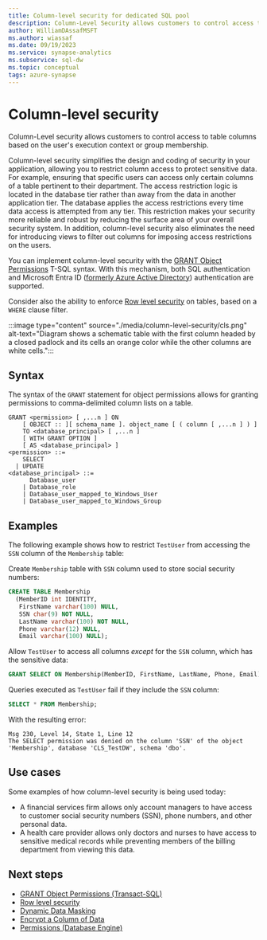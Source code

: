 ```yaml
---
title: Column-level security for dedicated SQL pool
description: Column-Level Security allows customers to control access to database table columns based on the user's execution context or group membership, simplifying the design and coding of security in your application, and allowing you to implement restrictions on column access.
author: WilliamDAssafMSFT
ms.author: wiassaf
ms.date: 09/19/2023
ms.service: synapse-analytics
ms.subservice: sql-dw
ms.topic: conceptual
tags: azure-synapse
---
```

# Column-level security

Column-Level security allows customers to control access to table columns based on the user's execution context or group membership.

Column-level security simplifies the design and coding of security in your application, allowing you to restrict column access to protect sensitive data. For example, ensuring that specific users can access only certain columns of a table pertinent to their department. The access restriction logic is located in the database tier rather than away from the data in another application tier. The database applies the access restrictions every time data access is attempted from any tier. This restriction makes your security more reliable and robust by reducing the surface area of your overall security system. In addition, column-level security also eliminates the need for introducing views to filter out columns for imposing access restrictions on the users.

You can implement column-level security with the [GRANT Object Permissions](/sql/t-sql/statements/grant-object-permissions-transact-sql?toc=/azure/synapse-analytics/sql-data-warehouse/toc.json&bc=/azure/synapse-analytics/sql-data-warehouse/breadcrumb/toc.json&view=azure-sqldw-latest&preserve-view=true) T-SQL syntax. With this mechanism, both SQL authentication and Microsoft Entra ID ([formerly Azure Active Directory](/azure/active-directory/fundamentals/new-name)) authentication are supported.

Consider also the ability to enforce [Row level security](/sql/relational-databases/security/row-level-security?toc=/azure/synapse-analytics/sql-data-warehouse/toc.json&bc=/azure/synapse-analytics/sql-data-warehouse/breadcrumb/toc.json&view=azure-sqldw-latest&preserve-view=true) on tables, based on a `WHERE` clause filter.

:::image type="content" source="./media/column-level-security/cls.png" alt-text="Diagram shows a schematic table with the first column headed by a closed padlock and its cells an orange color while the other columns are white cells.":::

## Syntax

The syntax of the `GRANT` statement for object permissions allows for granting permissions to comma-delimited column lists on a table.

```syntaxsql
GRANT <permission> [ ,...n ] ON
    [ OBJECT :: ][ schema_name ]. object_name [ ( column [ ,...n ] ) ]
    TO <database_principal> [ ,...n ]
    [ WITH GRANT OPTION ]
    [ AS <database_principal> ]
<permission> ::=
    SELECT
  | UPDATE
<database_principal> ::=
      Database_user
    | Database_role
    | Database_user_mapped_to_Windows_User
    | Database_user_mapped_to_Windows_Group
```

## Examples

The following example shows how to restrict `TestUser` from accessing the `SSN` column of the `Membership` table:

Create `Membership` table with `SSN` column used to store social security numbers:

```sql
CREATE TABLE Membership
  (MemberID int IDENTITY,
   FirstName varchar(100) NULL,
   SSN char(9) NOT NULL,
   LastName varchar(100) NOT NULL,
   Phone varchar(12) NULL,
   Email varchar(100) NULL);
```

Allow `TestUser` to access all columns *except* for the `SSN` column, which has the sensitive data:

```sql
GRANT SELECT ON Membership(MemberID, FirstName, LastName, Phone, Email) TO TestUser;
```

Queries executed as `TestUser` fail if they include the `SSN` column:

```sql
SELECT * FROM Membership;
```

With the resulting error: 

```output 
Msg 230, Level 14, State 1, Line 12
The SELECT permission was denied on the column 'SSN' of the object 'Membership', database 'CLS_TestDW', schema 'dbo'.
```

## Use cases

Some examples of how column-level security is being used today:

- A financial services firm allows only account managers to have access to customer social security numbers (SSN), phone numbers, and other personal data.
- A health care provider allows only doctors and nurses to have access to sensitive medical records while preventing members of the billing department from viewing this data.

## Next steps

- [GRANT Object Permissions (Transact-SQL)](/sql/t-sql/statements/grant-object-permissions-transact-sql?toc=/azure/synapse-analytics/sql-data-warehouse/toc.json&bc=/azure/synapse-analytics/sql-data-warehouse/breadcrumb/toc.json&view=azure-sqldw-latest&preserve-view=true)
- [Row level security](/sql/relational-databases/security/row-level-security?toc=/azure/synapse-analytics/sql-data-warehouse/toc.json&bc=/azure/synapse-analytics/sql-data-warehouse/breadcrumb/toc.json&view=azure-sqldw-latest&preserve-view=true)
- [Dynamic Data Masking](/sql/relational-databases/security/dynamic-data-masking?view=azure-sqldw-latest&preserve-view=true)
- [Encrypt a Column of Data](/sql/relational-databases/security/encryption/encrypt-a-column-of-data?view=azure-sqldw-latest&preserve-view=true)
- [Permissions (Database Engine)](/sql/relational-databases/security/permissions-database-engine?view=azure-sqldw-latest&preserve-view=true)